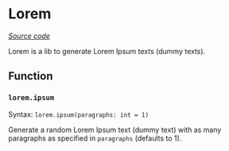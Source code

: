 # Lorem

*[Source code](https://github.com/jd-develop/nougaro/blob/main/lib_/lorem.noug)*

Lorem is a lib to generate Lorem Ipsum texts (dummy texts).

## Function

### `lorem.ipsum`
Syntax: `lorem.ipsum(paragraphs: int = 1)`

Generate a random Lorem Ipsum text (dummy text) with as many paragraphs as
specified in `paragraphs` (defaults to 1).
